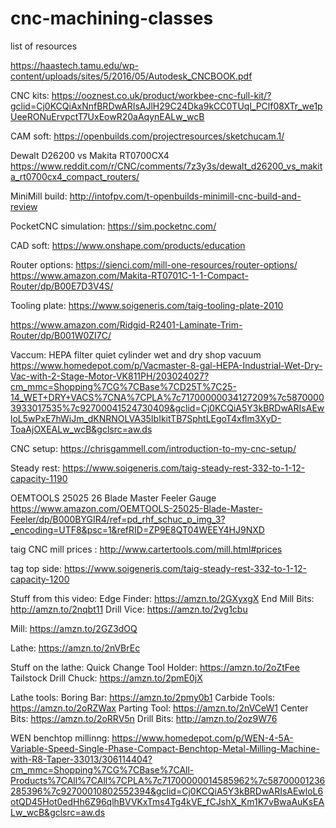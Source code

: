 # cnc-machining-classes
list of resources

https://haastech.tamu.edu/wp-content/uploads/sites/5/2016/05/Autodesk_CNCBOOK.pdf


CNC kits:
https://ooznest.co.uk/product/workbee-cnc-full-kit/?gclid=Cj0KCQiAxNnfBRDwARIsAJlH29C24Dka9kCC0TUql_PClf08XTr_we1pUeeRONuErvpctT7UxEowR20aAqynEALw_wcB

CAM soft:
https://openbuilds.com/projectresources/sketchucam.1/


Dewalt D26200 vs Makita RT0700CX4 
https://www.reddit.com/r/CNC/comments/7z3y3s/dewalt_d26200_vs_makita_rt0700cx4_compact_routers/

MiniMill build:
http://intofpv.com/t-openbuilds-minimill-cnc-build-and-review


PocketCNC simulation:
https://sim.pocketnc.com/


CAD soft: https://www.onshape.com/products/education

Router options: https://sienci.com/mill-one-resources/router-options/
https://www.amazon.com/Makita-RT0701C-1-1-Compact-Router/dp/B00E7D3V4S/

Tooling plate:
https://www.soigeneris.com/taig-tooling-plate-2010


https://www.amazon.com/Ridgid-R2401-Laminate-Trim-Router/dp/B001W0ZI7C/

Vaccum:
HEPA filter quiet cylinder wet and dry shop vacuum
https://www.homedepot.com/p/Vacmaster-8-gal-HEPA-Industrial-Wet-Dry-Vac-with-2-Stage-Motor-VK811PH/203024027?cm_mmc=Shopping%7CG%7CBase%7CD25T%7C25-14_WET+DRY+VACS%7CNA%7CPLA%7c71700000034127209%7c58700003933017535%7c92700041524730409&gclid=Cj0KCQiA5Y3kBRDwARIsAEwloL5wPxE7hWiJm_dKNRNOLVA35IbIkitTB7SphtLEgoT4xflm3XyD-ToaAjOXEALw_wcB&gclsrc=aw.ds


CNC setup:
https://chrisgammell.com/introduction-to-my-cnc-setup/

Steady rest:
https://www.soigeneris.com/taig-steady-rest-332-to-1-12-capacity-1190

OEMTOOLS 25025 26 Blade Master Feeler Gauge
https://www.amazon.com/OEMTOOLS-25025-Blade-Master-Feeler/dp/B000BYGIR4/ref=pd_rhf_schuc_p_img_3?_encoding=UTF8&psc=1&refRID=ZP9E8QT04WEEY4HJ9NXD

taig CNC mill prices : http://www.cartertools.com/mill.html#prices



tag top side:
https://www.soigeneris.com/taig-steady-rest-332-to-1-12-capacity-1200

Stuff from this video:
Edge Finder: https://amzn.to/2GXyxgX
End Mill Bits: http://amzn.to/2nqbt11
Drill Vice: https://amzn.to/2vg1cbu

Mill: https://amzn.to/2GZ3dOQ

Lathe: https://amzn.to/2nVBrEc

Stuff on the lathe:
Quick Change Tool Holder: https://amzn.to/2oZtFee
Tailstock Drill Chuck: https://amzn.to/2pmE0jX

Lathe tools:
Boring Bar: https://amzn.to/2pmy0b1
Carbide Tools: https://amzn.to/2oRZWax
Parting Tool: https://amzn.to/2nVCeW1
Center Bits: https://amzn.to/2oRRV5n
Drill Bits: http://amzn.to/2oz9W76

WEN benchtop millinng:
https://www.homedepot.com/p/WEN-4-5A-Variable-Speed-Single-Phase-Compact-Benchtop-Metal-Milling-Machine-with-R8-Taper-33013/306114404?cm_mmc=Shopping%7CG%7CBase%7CAll-Products%7CAll%7CAll%7CPLA%7c71700000014585962%7c58700001236285396%7c92700010802552394&gclid=Cj0KCQiA5Y3kBRDwARIsAEwloL6otQD45Hot0edHh6Z96qlhBVVKxTms4Tg4kVE_fCJshX_Km1K7vBwaAuKsEALw_wcB&gclsrc=aw.ds

